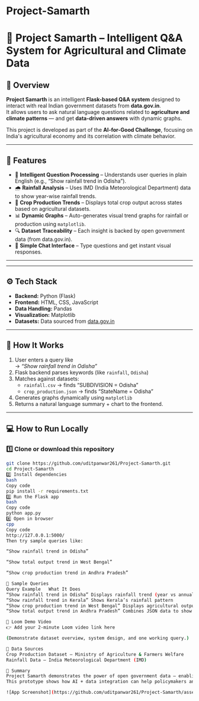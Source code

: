 # Project-Samarth
# 🌾 Project Samarth – Intelligent Q&A System for Agricultural and Climate Data

## 🧠 Overview
**Project Samarth** is an intelligent **Flask-based Q&A system** designed to interact with real Indian government datasets from **data.gov.in**.  
It allows users to ask natural language questions related to **agriculture and climate patterns** — and get **data-driven answers** with dynamic graphs.

This project is developed as part of the **AI-for-Good Challenge**, focusing on India's agricultural economy and its correlation with climate behavior.

---

## 🚀 Features
- 🧮 **Intelligent Question Processing** – Understands user queries in plain English (e.g., “Show rainfall trend in Odisha”).
- 🌧️ **Rainfall Analysis** – Uses IMD (India Meteorological Department) data to show year-wise rainfall trends.
- 🌾 **Crop Production Trends** – Displays total crop output across states based on agricultural datasets.
- 📊 **Dynamic Graphs** – Auto-generates visual trend graphs for rainfall or production using `matplotlib`.
- 🔍 **Dataset Traceability** – Each insight is backed by open government data (from data.gov.in).
- 💬 **Simple Chat Interface** – Type questions and get instant visual responses.

---
---

## ⚙️ Tech Stack
- **Backend:** Python (Flask)
- **Frontend:** HTML, CSS, JavaScript
- **Data Handling:** Pandas
- **Visualization:** Matplotlib
- **Datasets:** Data sourced from [data.gov.in](https://data.gov.in/)

---

## 🧩 How It Works
1. User enters a query like  
   → *“Show rainfall trend in Odisha”*  
2. Flask backend parses keywords (like `rainfall`, `Odisha`)  
3. Matches against datasets:
   - `rainfall.csv` → finds “SUBDIVISION = Odisha”
   - `crop_production.json` → finds “StateName = Odisha”
4. Generates graphs dynamically using `matplotlib`
5. Returns a natural language summary + chart to the frontend.

---

## 💻 How to Run Locally

### 1️⃣ Clone or download this repository
```bash
git clone https://github.com/uditpanwar261/Project-Samarth.git
cd Project-Samarth
2️⃣ Install dependencies
bash
Copy code
pip install -r requirements.txt
3️⃣ Run the Flask app
bash
Copy code
python app.py
4️⃣ Open in browser
cpp
Copy code
http://127.0.0.1:5000/
Then try sample queries like:

“Show rainfall trend in Odisha”

“Show total output trend in West Bengal”

“Show crop production trend in Andhra Pradesh”

🧠 Sample Queries
Query Example	What It Does
“Show rainfall trend in Odisha”	Displays rainfall trend (year vs annual rainfall)
“Show rainfall trend in Kerala”	Shows Kerala’s rainfall pattern
“Show crop production trend in West Bengal”	Displays agricultural output over time
“Show total output trend in Andhra Pradesh”	Combines JSON data to show total yield

🎥 Loom Demo Video
👉 Add your 2-minute Loom video link here

(Demonstrate dataset overview, system design, and one working query.)

🔗 Data Sources
Crop Production Dataset – Ministry of Agriculture & Farmers Welfare
Rainfall Data – India Meteorological Department (IMD)

🏁 Summary
Project Samarth demonstrates the power of open government data — enabling data-backed insights into the agricultural economy and its relation with climate change.
This prototype shows how AI + data integration can help policymakers and researchers make informed, data-driven decisions.

![App Screenshot](https://github.com/uditpanwar261/Project-Samarth/assets/12345678/abcdef12-3456-7890-abcd-ef1234567890)
